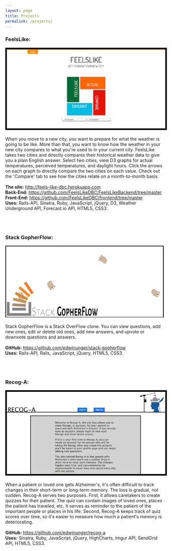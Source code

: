 ```yaml
---
layout: page
title: Projects
permalink: /projects/
---
```


<h3>FeelsLike:</h3>
<center><img style="border:5px solid black" src="https://github.com/edwinunger/edwinunger.github.io/blob/master/images/feels-like.png?raw=true"/></center>
<br>
When you move to a new city, you want to prepare for what the weather is going to be like. More than that, you want to know how the weather in your new city compares to what you're used to in your current city. FeelsLike takes two cities and directly compares their historical weather data to give you a plain English answer. Select two cities, view D3 graphs for actual temperatures, perceived temperatures, and daylight hours. Click the arrows on each graph to directly compare the two cities on each value. Check out the 'Compare' tab to see how the cities relate on a month-to-month basis.
<br>
<br>
<strong>The site:</strong> <a href="http://feels-like-dbc.herokuapp.com">http://feels-like-dbc.herokuapp.com</a>
<br>
<strong>Back-End:</strong> <a href="https://github.com/FeelsLikeDBC/FeelsLikeBackend/tree/master">https://github.com/FeelsLikeDBC/FeelsLikeBackend/tree/master</a>
<br>
<strong>Front-End:</strong> <a href="https://github.com/FeelsLikeDBC/frontend/tree/master">https://github.com/FeelsLikeDBC/frontend/tree/master</a>
<br>
<strong>Uses:</strong> Rails-API, Sinatra, Ruby, JavaScript, jQuery, D3, Weather Underground API, Forecast.io API, HTML5, CSS3.
<br>
<br>
<br>
<br>
<h3>Stack GopherFlow:</h3>
<center><img src="https://github.com/edwinunger/edwinunger.github.io/blob/master/images/stack-gopherflow.png?raw=true"/></center>
<br>
Stack GopherFlow is a Stack OverFlow clone. You can view questions, add new ones, edit or delete old ones, add new answers, and upvote or downvote questions and answers.
<br>
<br>
<strong>GitHub:</strong> <a href="https://github.com/edwinunger/stack-gopherflow">https://github.com/edwinunger/stack-gopherflow</a>
<br>
<strong>Uses:</strong> Rails-API, Rails, JavaScript, jQuery, HTML5, CSS3.
<br>
<br>
<br>
<br>
<h3>Recog-A:</h3>
<center><img style="border: 5px solid black" src="https://github.com/edwinunger/edwinunger.github.io/blob/master/images/recog-a.png?raw=true"/></center>
<br>
When a patient or loved one gets Alzheimer's, it's often difficult to track changes in their short-term or long-term memory. The loss is gradual, not sudden. Recog-A serves two purposes. First, it allows caretakers to create quizzes for their patient. The quiz can contain images of loved ones, places the patient has traveled, etc. It serves as reminder to the patient of the important people or places in his life. Second, Recog-A keeps track of quiz scores over time, so it's easier to measure how much a patient's memory is deteriorating.
<br>
<br>
<strong>GitHub:</strong> <a href="https://github.com/edwinunger/recog-a">https://github.com/edwinunger/recog-a</a>
<br>
<strong>Uses:</strong> Sinatra, Ruby, JavaScript, jQuery, HighCharts, Imgur API, SendGrid API, HTML5, CSS3.